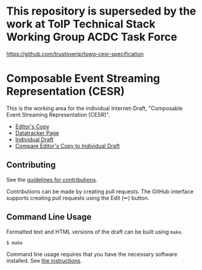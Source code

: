 # This repository is superseded by the work at ToIP Technical Stack Working Group ACDC Task Force

https://github.com/trustoverip/tswg-cesr-specification

# Composable Event Streaming Representation (CESR)

This is the working area for the individual Internet-Draft, "Composable Event Streaming Representation (CESR)".

* [Editor's Copy](https://WebOfTrust.github.io/ietf-cesr/#go.draft-ssmith-cesr.html)
* [Datatracker Page](https://datatracker.ietf.org/doc/draft-ssmith-cesr)
* [Individual Draft](https://datatracker.ietf.org/doc/html/draft-ssmith-cesr)
* [Compare Editor's Copy to Individual Draft](https://WebOfTrust.github.io/ietf-cesr/#go.draft-ssmith-cesr.diff)


## Contributing

See the
[guidelines for contributions](https://github.com/WebOfTrust/ietf-cesr/blob/main/CONTRIBUTING.md).

Contributions can be made by creating pull requests.
The GitHub interface supports creating pull requests using the Edit (✏) button.


## Command Line Usage

Formatted text and HTML versions of the draft can be built using `make`.

```sh
$ make
```

Command line usage requires that you have the necessary software installed.  See
[the instructions](https://github.com/martinthomson/i-d-template/blob/main/doc/SETUP.md).

